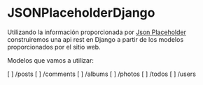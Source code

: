 # JSONPlaceholderDjango

Utilizando la información proporcionada por [Json Placeholder]( https://jsonplaceholder.typicode.com/) construiremos una api rest en Django a partir de los modelos proporcionados por el sitio web.

Modelos que vamos a utilizar:

[ ] /posts
[ ] /comments
[ ] /albums
[ ] /photos
[ ] /todos
[ ] /users
